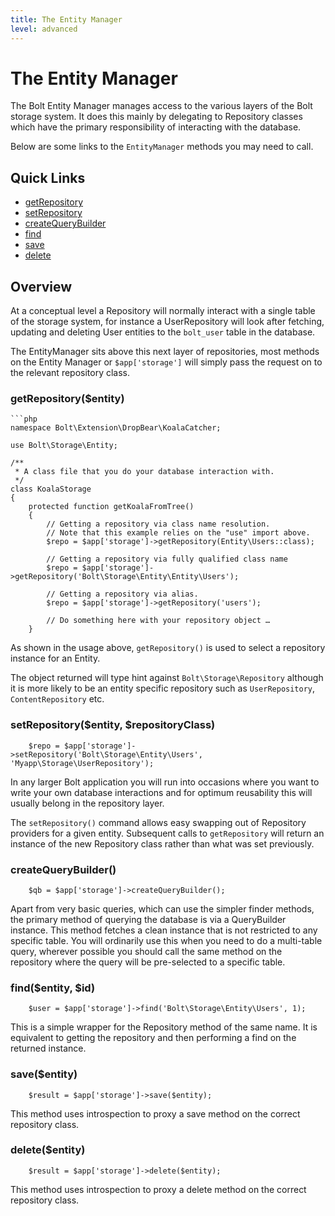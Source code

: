 ```yaml
---
title: The Entity Manager
level: advanced
---
```

The Entity Manager
==================

The Bolt Entity Manager manages access to the various layers of the Bolt storage
system. It does this mainly by delegating to Repository classes which have the
primary responsibility of interacting with the database.

Below are some links to the `EntityManager` methods you may need to call.

Quick Links
-----------

 - <a href="#getrepository-entity">getRepository</a>
 - <a href="#setrepository-entity-repositoryclass">setRepository</a>
 - <a href="#createquerybuilder">createQueryBuilder</a>
 - <a href="#find-entity-id">find</a>
 - <a href="#save-entity">save</a>
 - <a href="#delete-entity">delete</a>

Overview
--------

At a conceptual level a Repository will normally interact with a single table of
the storage system, for instance a UserRepository will look after fetching,
updating and deleting User entities to the `bolt_user` table in the database.

The EntityManager sits above this next layer of repositories, most methods on
the Entity Manager or `$app['storage']` will simply pass the request on to the
relevant repository class.

### getRepository($entity)

```
```php
namespace Bolt\Extension\DropBear\KoalaCatcher;

use Bolt\Storage\Entity;

/**
 * A class file that you do your database interaction with.
 */
class KoalaStorage
{
    protected function getKoalaFromTree()
    {
        // Getting a repository via class name resolution.
        // Note that this example relies on the "use" import above. 
        $repo = $app['storage']->getRepository(Entity\Users::class);
        
        // Getting a repository via fully qualified class name
        $repo = $app['storage']->getRepository('Bolt\Storage\Entity\Entity\Users');
        
        // Getting a repository via alias.
        $repo = $app['storage']->getRepository('users');
        
        // Do something here with your repository object …
    }
```

As shown in the usage above, `getRepository()` is used to select a repository
instance for an Entity.

The object returned will type hint against `Bolt\Storage\Repository` although it
is more likely to be an entity specific repository such as `UserRepository`,
`ContentRepository` etc.


### setRepository($entity, $repositoryClass)

```
    $repo = $app['storage']->setRepository('Bolt\Storage\Entity\Users', 'Myapp\Storage\UserRepository');
```

In any larger Bolt application you will run into occasions where you want to
write your own database interactions and for optimum reusability this will
usually belong in the repository layer.

The `setRepository()` command allows easy swapping out of Repository providers for
a given entity. Subsequent calls to `getRepository` will return an instance of
the new Repository class rather than what was set previously.

### createQueryBuilder()

```
    $qb = $app['storage']->createQueryBuilder();
```

Apart from very basic queries, which can use the simpler finder methods, the
primary method of querying the database is via a QueryBuilder instance. This
method fetches a clean instance that is not restricted to any specific table.
You will ordinarily use this when you need to do a multi-table query, wherever
possible you should call the same method on the repository where the query will
be pre-selected to a specific table.

### find($entity, $id)

```
    $user = $app['storage']->find('Bolt\Storage\Entity\Users', 1);
```

This is a simple wrapper for the Repository method of the same name. It is
equivalent to getting the repository and then performing a find on the returned
instance.

### save($entity)

```
    $result = $app['storage']->save($entity);
```

This method uses introspection to proxy a save method on the correct repository
class.

### delete($entity)

```
    $result = $app['storage']->delete($entity);
```

This method uses introspection to proxy a delete method on the correct
repository class.
